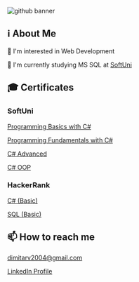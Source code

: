![github banner](https://user-images.githubusercontent.com/76208848/180754728-c21c8eea-af86-4930-8ebf-28c6ceeeaa50.png)

## ℹ️ About Me
👀 I'm interested in Web Development

🌱 I'm currently studying MS SQL at [SoftUni](https://softuni.bg/)

## 🎓 Certificates
### SoftUni
[Programming Basics with C#](https://softuni.bg/certificates/Details/124141/b458e543)

[Programming Fundamentals with C#](https://softuni.bg/certificates/Details/139432/8ae64d41)

[C# Advanced](https://softuni.bg/certificates/details/144022/09847da2)

[C# OOP](https://softuni.bg/Certificates/Details/150776/f940927c)

### HackerRank
[C# (Basic)](https://www.hackerrank.com/certificates/4098281c32b3)

[SQL (Basic)](https://www.hackerrank.com/certificates/ceb35c3f5223)

## 📫 How to reach me
[dimitarv2004@gmail.com](https://mail.google.com/mail/u/0/#inbox?compose=CllgCJZXhWpbslLpbsGjTJlcMlNPkHsCxXDqlfnKGkZhRVLDxcHxtthgDsWkVCClgzKvQdQgLLq)

[LinkedIn Profile](https://www.linkedin.com/in/dimitar-vasilev-a38b65235/)
